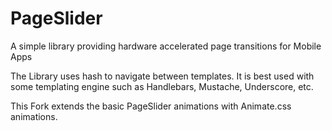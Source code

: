 PageSlider
==========

A simple library providing hardware accelerated page transitions for Mobile Apps

The Library uses hash to navigate between templates. It is best used with some templating engine such as Handlebars, Mustache, Underscore, etc.

This Fork extends the basic PageSlider animations with Animate.css animations.
